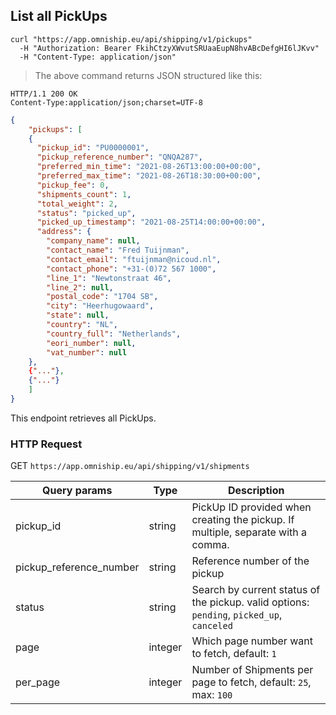 ## List all PickUps


```shell
curl "https://app.omniship.eu/api/shipping/v1/pickups"
  -H "Authorization: Bearer FkihCtzyXWvutSRUaaEupN8hvABcDefgHI6lJKvv"
  -H "Content-Type: application/json"
```

> The above command returns JSON structured like this:

```
HTTP/1.1 200 OK
Content-Type:application/json;charset=UTF-8
```
```json
{
	"pickups": [
    {
      "pickup_id": "PU0000001",
      "pickup_reference_number": "QNQA287",
      "preferred_min_time": "2021-08-26T13:00:00+00:00",
      "preferred_max_time": "2021-08-26T18:30:00+00:00",
      "pickup_fee": 0,
      "shipments_count": 1,
      "total_weight": 2,
      "status": "picked_up",
      "picked_up_timestamp": "2021-08-25T14:00:00+00:00",
      "address": {
        "company_name": null,
        "contact_name": "Fred Tuijnman",
        "contact_email": "ftuijnman@nicoud.nl",
        "contact_phone": "+31-(0)72 567 1000",
        "line_1": "Newtonstraat 46",
        "line_2": null,
        "postal_code": "1704 SB",
        "city": "Heerhugowaard",
        "state": null,
        "country": "NL",
        "country_full": "Netherlands",
        "eori_number": null,
        "vat_number": null
    },
    {"..."},
    {"..."}
	]
}
```

This endpoint retrieves all PickUps.

### HTTP Request

<span class="http-verb get">GET</span> `https://app.omniship.eu/api/shipping/v1/shipments`

Query params | Type | Description
--------- | ------- | -----------
pickup_id | <span class="type">string</span> | PickUp ID provided when creating the pickup. If multiple, separate with a comma.
pickup_reference_number | <span class="type">string</span> | Reference number of the pickup
status | <span class="type">string</span> | Search by current status of the pickup. valid options\: <code>pending</code>, <code>picked_up</code>, <code>canceled</code>
page | <span class="type">integer</span> | Which page number want to fetch, default: <code>1</code>
per_page | <span class="type">integer</span> | Number of Shipments per page to fetch, default: <code>25</code>, max: <code>100</code>



